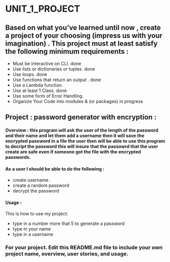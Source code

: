 # UNIT_1_PROJECT

## Based on what you’ve learned until now , create a project of your choosing (impress us with your imagination) . This project must at least satisfy the following minimum requirements :

- Must be interactive on CLI. done
- Use lists or dictionaries or tuples.  done
- Use loops. done
- Use functions that return an output . done
- Use a Lambda function.
- Use at least 1 Class. done
- Use some form of Error Handling.
- Organize Your Code into modules & (or packages) in progress

## Project :  password generator with encryption :

#### Overview : this program will ask the user of the length of the password and their name and let them add a username then it will save the encrypted password in a file the user then will be able to use this program to decript the password this will insure that the passowrd that the user create are safe even if someone got the file with the encrypted passwords. 

#### As a user I should be able to do the following :
- create username . 
- create a random password
- decrypt the password
 

#### Usage :
 This is how to use my project: 
 - type in a number more that 5 to generate a password
 - type in your name
 - type in a username
 


### For your project. Edit this README.md file to include your own project name,  overview, user stories, and usage. 
